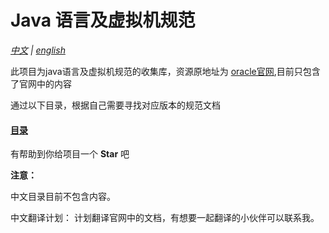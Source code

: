 # Java 语言及虚拟机规范

*[中文](./README_CN.md) | [english](./README.md)*

此项目为java语言及虚拟机规范的收集库，资源原地址为 [oracle官网](https://docs.oracle.com/javase/specs/index.html),目前只包含了官网中的内容

通过以下目录，根据自己需要寻找对应版本的规范文档

#### [**目录**](./cn/README.md)

有帮助到你给项目一个 **Star** 吧

**注意：**

中文目录目前不包含内容。

中文翻译计划： 计划翻译官网中的文档，有想要一起翻译的小伙伴可以联系我。